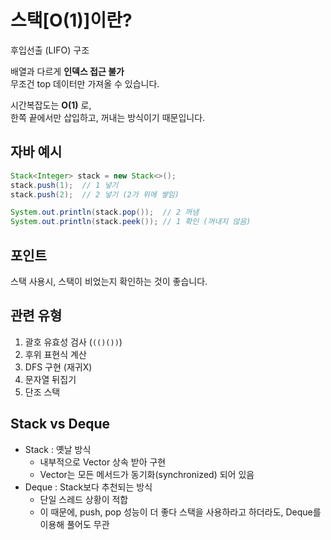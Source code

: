 # 스택[O(1)]이란?
후입선출 (LIFO) 구조

배열과 다르게 **인덱스 접근 불가**<br/>
무조건 top 데이터만 가져올 수 있습니다.

시간복잡도는 **O(1)** 로,<br/>
한쪽 끝에서만 삽입하고, 꺼내는 방식이기 때문입니다.

## 자바 예시
```java
Stack<Integer> stack = new Stack<>();
stack.push(1);  // 1 넣기
stack.push(2);  // 2 넣기 (2가 위에 쌓임)

System.out.println(stack.pop());  // 2 꺼냄
System.out.println(stack.peek()); // 1 확인 (꺼내지 않음)
```

## 포인트
스택 사용시, 스택이 비었는지 확인하는 것이 좋습니다.

## 관련 유형
1. 괄호 유효성 검사 (`(()())`)
2. 후위 표현식 계산
3. DFS 구현 (재귀X)
4. 문자열 뒤집기
5. 단조 스택

## Stack vs Deque
- Stack : 옛날 방식
    - 내부적으로 Vector 상속 받아 구현
    - Vector는 모든 메서드가 동기화(synchronized) 되어 있음
- Deque : Stack보다 추천되는 방식
    - 단일 스레드 상황이 적합
    - 이 때문에, push, pop 성능이 더 좋다
      스택을 사용하라고 하더라도, Deque를 이용해 풀어도 무관
